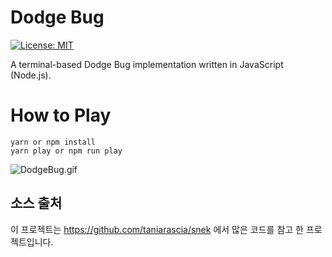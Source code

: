 # Dodge Bug

[![License: MIT](https://img.shields.io/badge/License-MIT-blue.svg)](https://opensource.org/licenses/MIT) 

A terminal-based Dodge Bug implementation written in JavaScript (Node.js).

# How to Play

```
yarn or npm install
yarn play or npm run play
```

![DodgeBug.gif](https://github.com/qlee3/DodgeBug/master/DodgeBug.gif)

## 소스 출처

이 프로젝트는 https://github.com/taniarascia/snek 에서 많은 코드를 참고 한 프로젝트입니다.